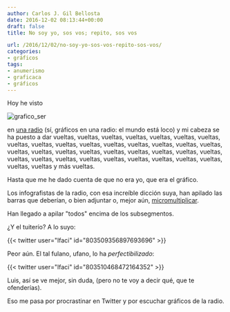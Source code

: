 ```yaml
---
author: Carlos J. Gil Bellosta
date: 2016-12-02 08:13:44+00:00
draft: false
title: No soy yo, sos vos; repito, sos vos

url: /2016/12/02/no-soy-yo-sos-vos-repito-sos-vos/
categories:
- gráficos
tags:
- anumerismo
- graficaca
- gráficos
---
```


Hoy he visto

![grafico_ser](/wp-uploads/2016/11/grafico_ser.png)

en [una radio](http://cadenaser.com/ser/2016/11/28/politica/1480372148_848008.html) (sí, gráficos en una radio: el mundo está loco) y mi cabeza se ha puesto a dar vueltas, vueltas, vueltas, vueltas, vueltas, vueltas, vueltas, vueltas, vueltas, vueltas, vueltas, vueltas, vueltas, vueltas, vueltas, vueltas, vueltas, vueltas, vueltas, vueltas, vueltas, vueltas, vueltas, vueltas, vueltas, vueltas, vueltas, vueltas, vueltas, vueltas, vueltas, vueltas, vueltas, vueltas, vueltas, vueltas y más vueltas.

Hasta que me he dado cuenta de que no era yo, que era el gráfico.

Los infografistas de la radio, con esa increíble dicción suya, han apilado las barras que deberían, o bien adjuntar o, mejor aún, [micromultiplicar](https://en.wikipedia.org/wiki/Small_multiple).

Han llegado a apilar "todos" encima de los subsegmentos.

¿Y el tuiterío? A lo suyo:

{{< twitter user="lfaci" id="803509356897693696" >}}

Peor aún. El tal fulano, ufano, lo ha _perfectibilizado_:

{{< twitter user="lfaci" id="803510468472164352" >}}

Luis, así se ve mejor, sin duda, (pero no te voy a decir qué, que te ofenderías).

Eso me pasa por procrastinar en Twitter y por escuchar gráficos de la radio.
